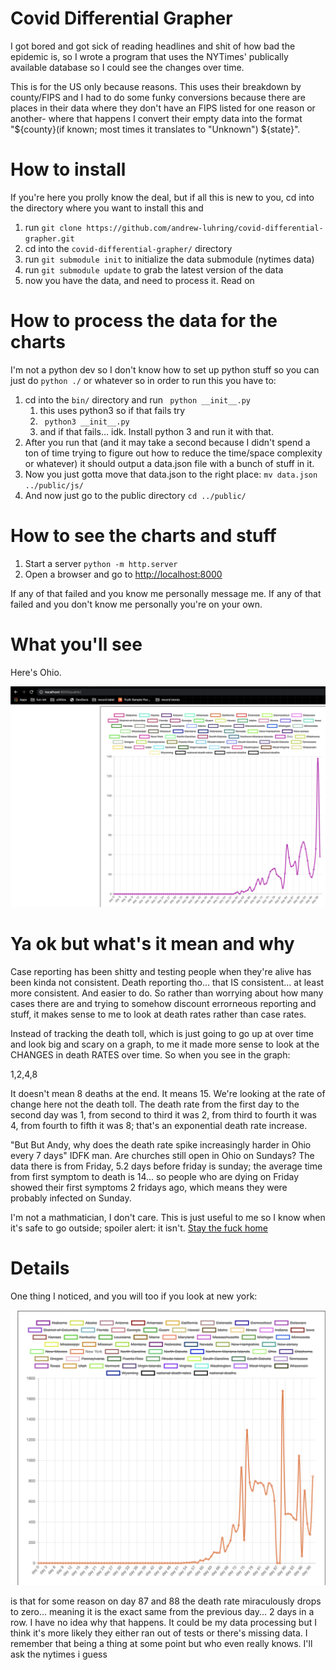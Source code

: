 # Covid Differential Grapher

I got bored and got sick of reading headlines and shit of how bad the epidemic is, so I wrote a program that uses the 
NYTimes' publically available database so I could see the changes over time.

This is for the US only because reasons. This uses their breakdown by county/FIPS and I had to do some funky conversions 
because there are places in their data where they don't have an FIPS listed for one reason or another- where that happens
I convert their empty data into the format "${county}(if known; most times it translates to "Unknown") ${state}".


# How to install
If you're here you prolly know the deal, but if all this is new to you, cd into the directory where you want to install this and 

1. run ```git clone https://github.com/andrew-luhring/covid-differential-grapher.git```
1. cd into the ```covid-differential-grapher/``` directory
1. run ```git submodule init``` to initialize the data submodule (nytimes data) 
1. run ```git submodule update``` to grab the latest version of the data
1. now you have the data, and need to process it. Read on 

# How to process the data for the charts

I'm not a python dev so I don't know how to set up python stuff so you can just do ```python ./``` or whatever so in order
to run this you have to: 
1. cd into the ```bin/``` directory and run  ``` python __init__.py```
    1. this uses python3 so if that fails try
    1. ``` python3 __init__.py```
    1. and if that fails... idk. Install python 3 and run it with that.
1. After you run that (and it may take a second because I didn't spend a ton of time trying to figure out how to reduce the
time/space complexity or whatever) it should output a data.json file with a bunch of stuff in it.
1. Now you just gotta move that data.json to the right place: ```mv data.json ../public/js/```
1. And now just go to the public directory ```cd ../public/```

# How to see the charts and stuff

1. Start a server ```python -m http.server```
1. Open a browser and go to [http://localhost:8000](http://0.0.0.0:8000/)

If any of that failed and you know me personally message me.
If any of that failed and you don't know me personally you're on your own.


# What you'll see
Here's Ohio.

![](ohio.png)

# Ya ok but what's it mean and why

Case reporting has been shitty and testing people when they're alive has been kinda not consistent. Death reporting tho... that IS consistent... at least more consistent. And easier to do. So rather than worrying about how many cases there are and trying to somehow discount errorneous reporting and stuff, it makes sense to me to look at death rates rather than case rates. 

Instead of tracking the death toll, which is just going to go up at over time and look big and scary on a graph, to me it made more sense to look at the CHANGES in death RATES over time. So when you see in the graph:

1,2,4,8

It doesn't mean 8 deaths at the end. It means 15. We're looking at the rate of change here not the death toll. The death rate from the first day to the second day was 1, from second to third it was 2, from third to fourth it was 4, from fourth to fifth it was 8; that's an exponential death rate increase.

"But But Andy, why does the death rate spike increasingly harder in Ohio every 7 days"
IDFK man. Are churches still open in Ohio on Sundays? The data there is from Friday, 5.2 days before friday is sunday; the average time from first symptom to death is 14... so people who are dying on Friday showed their first symptoms 2 fridays ago, which means they were probably infected on Sunday.


I'm not a mathmatician, I don't care. This is just useful to me so I know when it's safe to go outside; spoiler alert: it isn't. [Stay the fuck home](https://www.youtube.com/watch?v=hNte2PlQc14)


# Details
One thing I noticed, and you will too if you look at new york:

![](ny.png)

is that for some reason on day 87 and 88 the death rate miraculously drops to zero... meaning it is the exact same from the previous day... 2 days in a row. I have no idea why that happens. It could be my data processing but I think it's more likely they either ran out of tests or there's missing data. I remember that being a thing at some point but who even really knows. I'll ask the nytimes i guess
